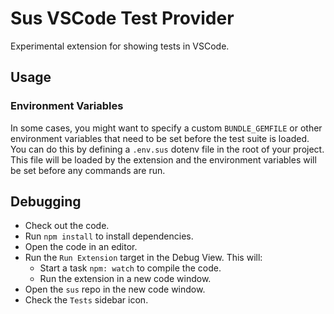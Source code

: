 # Sus VSCode Test Provider

Experimental extension for showing tests in VSCode.

## Usage

### Environment Variables

In some cases, you might want to specify a custom `BUNDLE_GEMFILE` or other environment variables that need to be set before the test suite is loaded. You can do this by defining a `.env.sus` dotenv file in the root of your project. This file will be loaded by the extension and the environment variables will be set before any commands are run.

## Debugging

- Check out the code.
- Run `npm install` to install dependencies.
- Open the code in an editor.
- Run the `Run Extension` target in the Debug View. This will:
	- Start a task `npm: watch` to compile the code.
	- Run the extension in a new code window.
- Open the `sus` repo in the new code window.
- Check the `Tests` sidebar icon.
